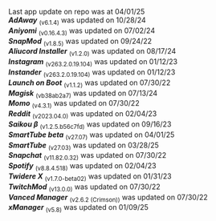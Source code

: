 Last app update on repo was at 04/01/25   
***AdAway*** <sub>(v6.1.4)</sub> was updated on 10/28/24   
***Aniyomi*** <sub>(v0.16.4.3)</sub> was updated on 07/02/24   
***SnapMod*** <sub>(v1.8.5)</sub> was updated on 09/24/22   
***Aliucord Installer*** <sub>(v1.2.0)</sub> was updated on 08/17/24   
***Instagram*** <sub>(v263.2.0.19.104)</sub> was updated on 01/12/23   
***Instander*** <sub>(v263.2.0.19.104)</sub> was updated on 01/12/23   
***Launch on Boot*** <sub>(v1.1.2)</sub> was updated on 07/30/22   
***Magisk*** <sub>(vb38ab2a7)</sub> was updated on 07/13/24   
***Momo*** <sub>(v4.3.1)</sub> was updated on 07/30/22   
***Reddit*** <sub>(v2023.04.0)</sub> was updated on 02/04/23   
***Saikou β*** <sub>(v1.2.5.b56c7fd)</sub> was updated on 09/16/23   
***SmartTube beta*** <sub>(v27.07)</sub> was updated on 04/01/25   
***SmartTube*** <sub>(v27.03)</sub> was updated on 03/28/25   
***Snapchat*** <sub>(v11.82.0.32)</sub> was updated on 07/30/22   
***Spotify*** <sub>(v8.8.4.518)</sub> was updated on 02/04/23   
***Twidere X*** <sub>(v1.7.0-beta02)</sub> was updated on 01/31/23   
***TwitchMod*** <sub>(v13.0.0)</sub> was updated on 07/30/22   
***Vanced Manager*** <sub>(v2.6.2 (Crimson))</sub> was updated on 07/30/22   
***xManager*** <sub>(v5.8)</sub> was updated on 01/09/25   
